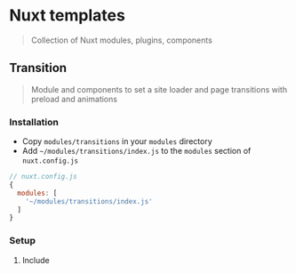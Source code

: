 # Nuxt templates

> Collection of Nuxt modules, plugins, components


## Transition

> Module and components to set a site loader and page transitions with preload and animations


### Installation

- Copy `modules/transitions` in your `modules` directory
- Add `~/modules/transitions/index.js` to the `modules` section of `nuxt.config.js`

```js
// nuxt.config.js
{
  modules: [
    '~/modules/transitions/index.js'
  ]
}

```


### Setup

1. Include 
